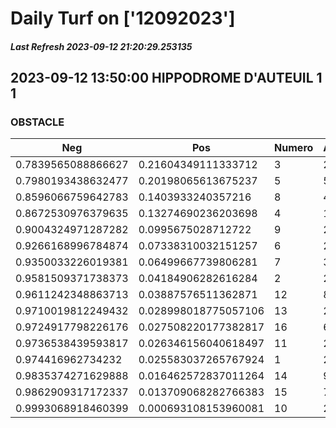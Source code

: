 # Daily Turf on ['12092023']
##### Last Refresh 2023-09-12 21:20:29.253135

## 2023-09-12 13:50:00 HIPPODROME D'AUTEUIL 1 1
### OBSTACLE

| Neg  | Pos  | Numero  | Arrived |
|------|------|---------|---------|
| 0.7839565088866627 | 0.21604349111333712 | 3 | 20.0 |
| 0.7980193438632477 | 0.20198065613675237 | 5 | 5.0 |
| 0.8596066759642783 | 0.1403933240357216 | 8 | 4.0 |
| 0.8672530976379635 | 0.13274690236203698 | 4 | 1.0 |
| 0.9004324971287282 | 0.0995675028712722 | 9 | 2.0 |
| 0.9266168996784874 | 0.07338310032151257 | 6 | 20.0 |
| 0.9350033226019381 | 0.06499667739806281 | 7 | 3.0 |
| 0.9581509371738373 | 0.04184906282616284 | 2 | 20.0 |
| 0.9611242348863713 | 0.03887576511362871 | 12 | 8.0 |
| 0.9710019812249432 | 0.028998018775057106 | 13 | 20.0 |
| 0.9724917798226176 | 0.027508220177382817 | 16 | 6.0 |
| 0.9736538439593817 | 0.026346156040618497 | 11 | 20.0 |
| 0.974416962734232 | 0.025583037265767924 | 1 | 20.0 |
| 0.9835374271629888 | 0.016462572837011264 | 14 | 9.0 |
| 0.9862909317172337 | 0.013709068282766383 | 15 | 7.0 |
| 0.9993068918460399 | 0.000693108153960081 | 10 | 20.0 |
